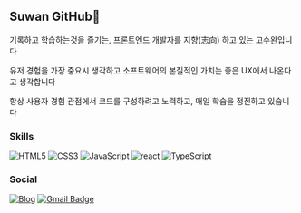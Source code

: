 ## Suwan GitHub👋

기록하고 학습하는것을 즐기는, 프론트엔드 개발자를 지향(志向) 하고 있는 고수완입니다

유저 경험을 가장 중요시 생각하고 소프트웨어의 본질적인 가치는 좋은 UX에서 나온다고 생각합니다

항상 사용자 경험 관점에서 코드를 구성하려고 노력하고, 매일 학습을 정진하고 있습니다


### Skills
![HTML5](https://img.shields.io/badge/HTML5-%23E34F26.svg?style=&logo=html5&logoColor=white)
![CSS3](https://img.shields.io/badge/CSS3-%231572B6.svg?style=flat&logo=css3&logoColor=white)
![JavaScript](https://img.shields.io/badge/JavaScript-F7DF1E.svg?style=flat&logo=javascript&logoColor=white)
![react](https://img.shields.io/badge/ReactJS-61DAFB?style=flat&logo=react&logoColor=white)
![TypeScript](https://img.shields.io/badge/TypeScript-3178C6?style=flat&logo=TypeScript&logoColor=white)

### Social
<a href="https://velog.io/@my_suwan">![Blog](https://img.shields.io/badge/Tech%20Blog-11B48A?style=flat&logo=Vimeo&logoColor=white&link=https://velog.io/@my_suwan)</a>
[![Gmail Badge](https://img.shields.io/badge/Gmail-EA4335?style=flat&logo=Gmail&logoColor=white)](mailto:imissyou5466@gmail.com)
<br />
